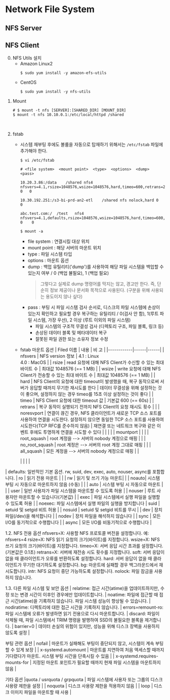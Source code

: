 # Network File System

## NFS Server
## NFS Client
0. NFS Utils 설치
    * Amazon Linux2
        ```
        $ sudo yum install -y amazon-efs-utils
        ```
    * CentOS
        ```
        $ sudo yum install -y nfs-utils
        ```
1. Mount
	```
    # $ mount -t nfs [SERVER]:[SHARED_DIR] [MOUNT_DIR]
    $ mount -t nfs 10.10.0.1:/etc/local/httpd /shared
	```
</br>

2. fstab
	* 시스템 재부팅 후에도 볼륨을 자동으로 탑재하기 위해서는 ```/etc/fstab``` 파일에 추가해야 한다.
        ``` 
        $ vi /etc/fstab

        # <file system>  <mount point>  <type>  <options>  <dump>  <pass>
        
        10.20.3.86:/data    /shared nfs4    nfsvers=4.1,rsize=1048576,wsize=1048576,hard,timeo=600,retrans=2,noresvport 0   0

        10.30.192.251:/s3-bi-prd-an2-etl	/shared	nfs	nolock,hard	0	0

        abc.test.com:/  /test   nfs4    nfsvers=4.1,defaults,rsize=1048576,wsize=1048576,hard,timeo=600,retrans=2,noresvport,nofail  0    0

        $ mount -a
        ```
        - file system : 연결시킬 대상 위치
        - mount point : 해당 서버의 마운트 위치
        - type : 파일 시스템 타입
        - options : 마운트 옵션
        - dump : 백업 유틸리티('dump')를 사용하여 해당 파일 시스템을 백업할 수 있는지 여부 / 0 (백업 뷸필요), 1 (백업 필요)
            > 그렇다고 실제로 dump 명령어를 막지는 않고, 경고만 한다. 즉, 단순히 정보 제공이나 문서화 목적으로 사용된다. (구분을 위해 사용되는 용도이지 않나 싶다)
        - pass : 부팅 시 파일 시스템 검사 순서로, 디스크의 파일 시스템에 손상이 있는지 확인하고 필요할 경우 복구하는 유틸리티 / 0(검사 안 함), 1(루트 파일 시스템, 가장 우선), 2 이상 (루트 이외의 파일 시스템)
            - 파일 시스템의 구조적 무결성 검사 (디렉토리 구조, 파일 블록, 링크 등)
            - 손상된 데이터 블록 및 메타데이터 복구
            - 잘못된 파일 권한 또는 소유자 정보 수정
	* fstab 마운트 옵션
		| Filed 이름 | 내용 | 비 고 |
		|------------|------|------|
        | nfsvers | NFS version 정보 | 4.1 : Linux </br>4.0 : MacOS |
        | rsize | read 요청에 대해 NFS Client가 수신할 수 있는 최대 바이트 수 | 최대값 1048576 (== 1 MB) |
        | wsize | write 요청에 대해 NFS Client가 전송할 수 있는 최대 바이트 수 | 최대값 1048576 (== 1 MB) |
        | hard | NFS Client의 요청에 대한 timeout이 발생했을 때, 복구 동작으로써 서버가 응답할 때까지 무기한 재시도를 한다 | 데이터 무결성을 위해 설정하는 것이 좋으며, 설정하지 않는 경우 timeo를 15초 이상 설정하는 것이 좋다 |
        | timeo | NFS Client 요청에 대한 timeout 값 | 기본값 600 (== 60s) |
        | retrans | 복구 동작이 실행되기 전까지 NFS Client의 요청 재시도 횟수 |  |
        | noresvport | 연결이 끊긴 경우, NFS 클라이언트가 새로운 TCP 소스 포트를 사용하여 연결을 시도한다. 설정하지 않으면 동일한 TCP 소스 포트를 사용하여 시도한다(TCP RFC를 준수하지 않음) | 재연결 또는 네트워크 복구와 같은 이벤트 후에도 투명하게 연결을 시도할 수 있다 |
        |  |  |
        | mountport |  |  |
        | root_squash | root 계정을 --> 서버의 nobody 계정으로 매핑 |  |
        | no_root_squash | root 계정은 --> 서버의 root 계정 그대로 매핑 |  |
        | all_squash | 모든 계정을 --> 서버의 nobody 계정으로 매핑 |  |

        |  |  |  |




| defaults: 일반적인 기본 옵션. rw, suid, dev, exec, auto, nouser, async를 포함합니다.
| ro | 읽기 전용 마운트 |  |
| rw | 읽기 및 쓰기 가능 마운트|  |
| noauto| 시스템 부팅 시 자동으로 마운트하지 않음 (수동) |  |
| auto | 시스템 부팅 시 자동으로 마운트 |  |
| user | 일반 사용자가 파일 시스템을 마운트할 수 있도록 허용 |
| nouser | 루트 사용자만 마운트할 수 있습니다(기본값) |
| exec | 파일 시스템에서 실행 파일을 실행할 수 있도록 허용 |
| noexec: 파일 시스템에서 실행 파일의 실행을 방지합니다
| suid | setuid 및 setgid 비트 허용 |
| nosuid | setuid 및 setgid 비트를 무시 |
| dev | 장치 파일(/dev)을 해석합니다 |
| nodev | 장치 파일을 해석하지 않습니다 |
| sync | 모든 I/O를 동기적으로 수행합니다 |
| async | 모든 I/O를 비동기적으로 수행합니다 |


1.2. NFS 전용 옵션
nfsvers=X: 사용할 NFS 프로토콜 버전을 설정합니다. 예: nfsvers=4
rsize=X: NFS 읽기 요청의 크기(바이트)를 지정합니다.
wsize=X: NFS 쓰기 요청의 크기(바이트)를 지정합니다.
timeo=X: 서버 응답 시간 초과를 설정합니다. (기본값은 0.1초)
retrans=X: 서버에 재전송 시도 횟수를 지정합니다.
soft: 서버 응답이 없을 때 클라이언트가 오류를 반환하도록 설정합니다.
hard: 서버 응답이 없을 때 클라이언트가 무기한 대기하도록 설정합니다.
bg: 마운트에 실패할 경우 백그라운드에서 재시도합니다.
intr: NFS 요청이 중단 가능하도록 설정합니다.
nolock: 파일 잠금을 사용하지 않습니다.


1.3. 다른 파일 시스템 및 보안 옵션
| relatime: 접근 시간(atime)을 업데이트하지만, 수정 또는 변경 시간이 이후인 경우에만 업데이트합니다.
| noatime: 파일에 접근할 때 접근 시간(atime)을 기록하지 않습니다. 파일 시스템 성능이 향상될 수 있습니다.
| nodiratime: 디렉토리에 대한 접근 시간을 기록하지 않습니다.
| errors=remount-ro: 파일 시스템에 오류가 발생하면 읽기 전용으로 다시 마운트합니다.
| discard: 파일이 삭제될 때, 파일 시스템에서 TRIM 명령을 발행하여 SSD의 불필요한 블록을 제거합니다.
| barrier=0 | 데이터 손실의 위험이 있지만, 성능을 위해 디스크 장벽을 사용하지 않도록 설정 |



부팅 관련 옵션
| nofail | 마운트가 실패해도 부팅이 중단되지 않고, 시스템이 계속 부팅할 수 있게 보장 |
| x-systemd.automount | 마운트를 지연하여 처음 액세스할 때까지 기다렸다가 마운트. 시스템 부팅 시간을 단축시킬 수 있음 |
| x-systemd.requires-mounts-for | 지정된 마운트 포인트가 필요할 때까지 현재 파일 시스템을 마운트하지 않음 |

기타 옵션
|quota / usrquota / grpquota | 파일 시스템에 사용자 또는 그룹의 디스크 사용량 제한을 설정 |
| noquota | 디스크 사용량 제한을 적용하지 않음 |
| loop | 디스크 이미지 파일을 마운트할 때 사용 |